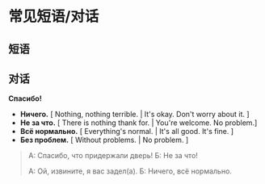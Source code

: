# 常见短语/对话

## 短语

## 对话

**Спасибо!**  

- **Ничего.** [ Nothing, nothing terrible. | It's okay. Don't worry about it. ]
- **Не за что.** [ There is nothing thank for. | You're welcome. No problem.]
- **Всё нормально.** [ Everything's normal. | It's all good. It's fine. ]
- **Без проблем.** [ Without problems. | No problem. ]

> А: Спасибо, что придержали дверь!
> Б: Не за что!
>
> А: Ой, извините, я вас задел(а).
> Б: Ничего, всё нормально.
